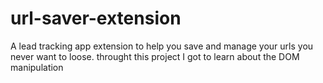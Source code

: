# url-saver-extension
A lead tracking app extension to help you save and manage your urls you never want to loose.
throught this project I got to learn about the DOM manipulation
